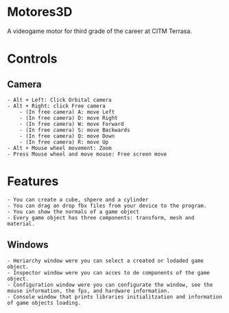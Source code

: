 # Motores3D
A videogame motor for third grade of the career at CITM Terrasa.


# Controls

## Camera

    - Alt + Left: Click Orbital camera
    - Alt + Right: click Free camera
        - (In free camera) A: move Left
        - (In free camera) D: move Right
        - (In free camera) W: move Forward
        - (In free camera) S: move Backwards
        - (In free camera) Q: move Down
        - (In free camera) R: move Up
    - Alt + Mouse wheel movement: Zoom
    - Press Mouse wheel and move mouse: Free screen move

# Features

    - You can create a cube, shpere and a cylinder
    - You can drag an drop fbx files from your device to the program.
    - You can show the normals of a game object
    - Every game object has three components: transform, mesh and material.

## Windows

    - Heriarchy window were you can select a created or lodaded game object.
    - Inspector window were you can acces to de components of the game object.
    - Configuration window were you can configurate the window, see the mouse information, the fps, and hardware information.
    - Console window that prints libraries initialitzation and information of game objects loading.